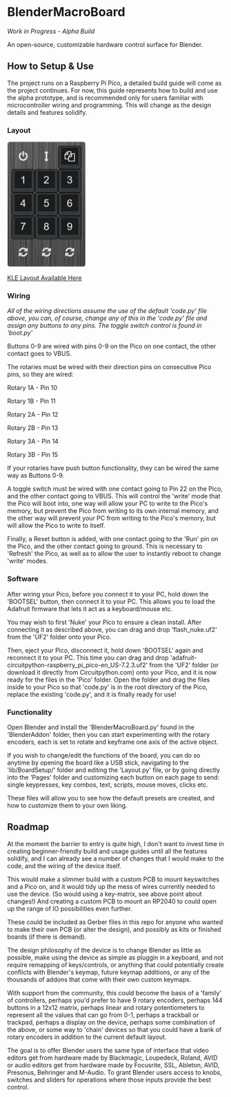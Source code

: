 # BlenderMacroBoard
_Work in Progress - Alpha Build_

An open-source, customizable hardware control surface for Blender.

## How to Setup & Use
The project runs on a Raspberry Pi Pico, a detailed build guide will come as the project continues. For now, this guide represents how to build and use the alpha prototype, and is recommended only for users familiar with microcontroller wiring and programming. This will change as the design details and features solidify.

### Layout
![](/images/keyboard-layout.png)

[KLE Layout Available Here](http://www.keyboard-layout-editor.com/##@_background_name=Steel%20brushed%20dark&style=background-image%2F:%20url('%2F%2Fbg%2F%2Fmetal%2F%2Firon%2F_texture1745.jpg')%2F%3B%3B&plate:true%3B&@_a:7&f:9&d:true%3B&=%3Ci%20class%2F='fa%20fa-power-off'%3E%3C%2F%2Fi%3E&_d:true%3B&=%3Ci%20class%2F='fa%20fa-arrows-v'%3E%3C%2F%2Fi%3E&=%3Ci%20class%2F='fa%20fa-files-o'%3E%3C%2F%2Fi%3E%3B&@=1&=2&=3%3B&@=4&=5&=6%3B&@=7&=8&=9%3B&@_a:5&d:true%3B&=%0A%3Ci%20class%2F='fa%20fa-refresh'%3E%3C%2F%2Fi%3E&_d:true%3B&=%0A%3Ci%20class%2F='fa%20fa-refresh'%3E%3C%2F%2Fi%3E&_d:true%3B&=%0A%3Ci%20class%2F='fa%20fa-refresh'%3E%3C%2F%2Fi%3E)

### Wiring
_All of the wiring directions assume the use of the default 'code.py' file above, you can, of course, change any of this in the 'code.py' file and assign any buttons to any pins. The toggle switch control is found in 'boot.py'_

Buttons 0-9 are wired with pins 0-9 on the Pico on one contact, the other contact goes to VBUS.

The rotaries must be wired with their direction pins on consecutive Pico pins, so they are wired:

Rotary 1A - Pin 10

Rotary 1B - Pin 11

Rotary 2A - Pin 12

Rotary 2B - Pin 13

Rotary 3A - Pin 14

Rotary 3B - Pin 15

If your rotaries have push button functionality, they can be wired the same way as Buttons 0-9.

A toggle switch must be wired with one contact going to Pin 22 on the Pico, and the other contact going to VBUS. This will control the 'write' mode that the Pico will boot into, one way will allow your PC to write to the Pico's memory, but prevent the Pico from writing to its own internal memory, and the other way will prevent your PC from writing to the Pico's memory, but will allow the Pico to write to itself.

Finally, a Reset button is added, with one contact going to the 'Run' pin on the Pico, and the other contact going to ground. This is necessary to 'Refresh' the Pico, as well as to allow the user to instantly reboot to change 'write' modes.

### Software
After wiring your Pico, before you connect it to your PC, hold down the 'BOOTSEL' button, then connect it to your PC. This allows you to load the Adafruit firmware that lets it act as a keyboard/mouse etc.

You may wish to first 'Nuke' your Pico to ensure a clean install. After connecting it as described above, you can drag and drop 'flash_nuke.uf2' from the 'UF2' folder onto your Pico.

Then, eject your Pico, disconnect it, hold down 'BOOTSEL' again and reconnect it to your PC. This time you can drag and drop 'adafruit-circuitpython-raspberry_pi_pico-en_US-7.2.3.uf2' from the 'UF2' folder (or download it directly from Circuitpython.com) onto your Pico, and it is now ready for the files in the 'Pico' folder. Open the folder and drag the files inside to your Pico so that 'code.py' is in the root directory of the Pico, replace the existing 'code.py', and it is finally ready for use!

### Functionality
Open Blender and install the 'BlenderMacroBoard.py' found in the 'BlenderAddon' folder, then you can start experimenting with the rotary encoders, each is set to rotate and keyframe one axis of the active object.

If you wish to change/edit the functions of the board, you can do so anytime by opening the board like a USB stick, navigating to the 'lib/BoardSetup/' folder and editing the 'Layout.py' file, or by going directly into the 'Pages' folder and customizing each button on each page to send: single keypresses, key combos, text, scripts, mouse moves, clicks etc.

These files will allow you to see how the default presets are created, and how to customize them to your own liking.

## Roadmap
At the moment the barrier to entry is quite high, I don't want to invest time in creating beginner-friendly build and usage guides until all the features solidify, and I can already see a number of changes that I would make to the code, and the wiring of the device itself.

This would make a slimmer build with a custom PCB to mount keyswitches and a Pico on, and it would tidy up the mess of wires currently needed to use the device. (So would using a key-matrix, see above point about changes!) And creating a custom PCB to mount an RP2040 to could open up the range of IO possibilities even further.

These could be included as Gerber files in this repo for anyone who wanted to make their own PCB (or alter the design), and possibly as kits or finished boards (if there is demand).

The design philosophy of the device is to change Blender as little as possible, make using the device as simple as pluggin in a keyboard, and not require remapping of keys/controls, or anything that could potentially create conflicts with Blender's keymap, future keymap additions, or any of the thousands of addons that come with their own custom keymaps.

With support from the community, this could become the basis of a 'family' of controllers, perhaps you'd prefer to have 9 rotary encoders, perhaps 144 buttons in a 12x12 matrix, perhaps linear and rotary potentiometers to represent all the values that can go from 0-1, perhaps a trackball or trackpad, perhaps a display on the device, perhaps some combination of the above, or some way to 'chain' devices so that you could have a bank of rotary encoders in addition to the current default layout.

The goal is to offer Blender users the same type of interface that video editors get from hardware made by Blackmagic, Loupedeck, Roland, AVID or audio editors get from hardware made by Focusrite, SSL, Ableton, AVID, Presonus, Behringer and M-Audio. To grant Blender users access to knobs, switches and sliders for operations where those inputs provide the best control.
